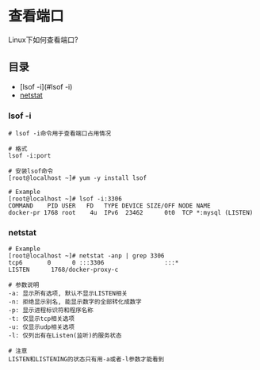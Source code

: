 # 查看端口
Linux下如何查看端口?

## 目录
- [lsof -i](#lsof -i)
- [netstat](#netstat)

### lsof -i
```
# lsof -i命令用于查看端口占用情况

# 格式
lsof -i:port

# 安装lsof命令
[root@localhost ~]# yum -y install lsof

# Example
[root@localhost ~]# lsof -i:3306
COMMAND    PID USER   FD   TYPE DEVICE SIZE/OFF NODE NAME
docker-pr 1768 root    4u  IPv6  23462      0t0  TCP *:mysql (LISTEN)
```

### netstat
```
# Example
[root@localhost ~]# netstat -anp | grep 3306
tcp6       0      0 :::3306                 :::*                    LISTEN      1768/docker-proxy-c

# 参数说明
-a: 显示所有选项, 默认不显示LISTEN相关
-n: 拒绝显示别名, 能显示数字的全部转化成数字
-p: 显示进程标识符和程序名称
-t: 仅显示tcp相关选项
-u: 仅显示udp相关选项
-l: 仅列出有在Listen(监听)的服务状态

# 注意
LISTEN和LISTENING的状态只有用-a或者-l参数才能看到
```